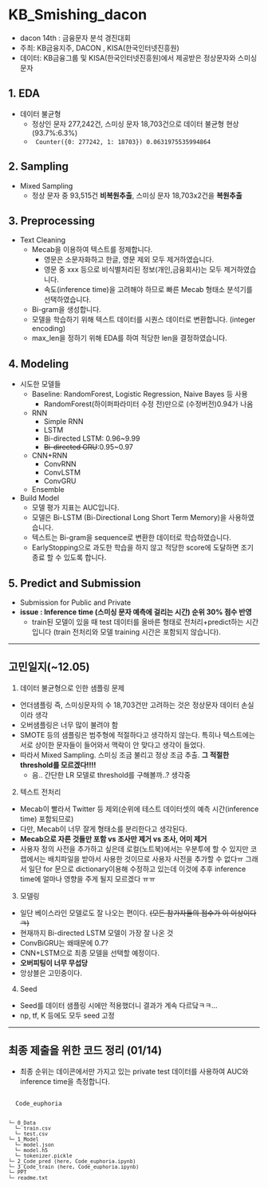 # KB_Smishing_dacon
- dacon 14th : 금융문자 분석 경진대회
- 주최: KB금융지주, DACON , KISA(한국인터넷진흥원)
- 데이터: KB금융그룹 및 KISA(한국인터넷진흥원)에서 제공받은 정상문자와 스미싱 문자

## 1. EDA
- 데이터 불균형
  - 정상인 문자 277,242건, 스미싱 문자 18,703건으로 데이터 불균형 현상(93.7%:6.3%)
  - <code> Counter({0: 277242, 1: 18703})
  0.0631975535994864 </code>

## 2. Sampling
- Mixed Sampling
  - 정상 문자 중 93,515건 __비복원추출__, 스미싱 문자 18,703x2건을 __복원추출__
  
## 3. Preprocessing
- Text Cleaning
  - Mecab을 이용하여 텍스트를 정제합니다.
    - 영문은 소문자화하고 한글, 영문 제외 모두 제거하였습니다.
    - 영문 중 xxx 등으로 비식별처리된 정보(개인,금융회사)는 모두 제거하였습니다.
    - 속도(inference time)을 고려해야 하므로 빠른 Mecab 형태소 분석기를 선택하였습니다.
  - Bi-gram을 생성합니다.
  - 모델을 학습하기 위해 텍스트 데이터를 시퀀스 데이터로 변환합니다. (integer encoding)
  - max_len을 정하기 위해 EDA를 하여 적당한 len을 결정하였습니다.

## 4. Modeling
- 시도한 모델들
  - Baseline: RandomForest, Logistic Regression, Naive Bayes 등 사용
    - RandomForest(하이퍼파라미터 수정 전)만으로 (수정버전)0.94가 나옴
  - RNN
    - Simple RNN
    - LSTM
    - Bi-directed LSTM: 0.96~9.99
    - ~~Bi-directed GRU~~:0.95~0.97
  - CNN+RNN
    - ConvRNN
    - ConvLSTM
    - ConvGRU
  - Ensemble
- Build Model
  - 모델 평가 지표는 AUC입니다.
  - 모델은 Bi-LSTM (Bi-Directional Long Short Term Memory)을 사용하였습니다.
  - 텍스트는 Bi-gram을 sequence로 변환한 데이터로 학습하였습니다.
  - EarlyStopping으로 과도한 학습을 하지 않고 적당한 score에 도달하면 조기종료 할 수 있도록 합니다.
 

## 5. Predict and Submission
- Submission for Public and Private
- __issue : Inference time (스미싱 문자 예측에 걸리는 시간) 순위 30% 점수 반영__
  - train된 모델이 있을 때 test 데이터를 올바른 형태로 전처리+predict하는 시간입니다 (train 전처리와 모델 training 시간은 포함되지 않습니다).



------




## 고민일지(~12.05)
1. 데이터 불균형으로 인한 샘플링 문제
  - 언더샘플링 즉, 스미싱문자의 수 18,703건만 고려하는 것은 정상문자 데이터 손실이라 생각
  - 오버샘플링은 너무 많이 불려야 함
  - SMOTE 등의 샘플링은 범주형에 적절하다고 생각하지 않는다. 특히나 텍스트에는 서로 상이한 문자들이 들어와서 맥락이 안 맞다고 생각이 들었다.
  - 따라서 Mixed Sampling. 스미싱 조금 불리고 정상 조금 추출. __그 적절한 threshold를 모르겠다!!!!__
    - 음.. 간단한 LR 모델로 threshold를 구해볼까..? 생각중
    
2. 텍스트 전처리
  - Mecab이 빨라서 Twitter 등 제외(순위에 테스트 데이터셋의 예측 시간(inference time) 포함되므로)
  - 다만, Mecab이 너무 잘게 형태소를 분리한다고 생각된다.
  - __Mecab으로 자른 것들만 포함 vs 조사만 제거 vs 조사, 어미 제거__
  - 사용자 정의 사전을 추가하고 싶은데 로컬(노트북)에서는 우분투에 할 수 있지만 코랩에서는 배치파일을 받아서 사용한 것이므로 사용자 사전을 추가할 수 없다ㅠ 그래서 일단 for 문으로 dictionary이용해 수정하고 있는데 이것에 추후 inference time에 얼마나 영향을 주게 될지 모르겠다 ㅠㅠ
  
3. 모델링
  - 일단 베이스라인 모델로도 잘 나오는 편이다. ~~(모든 참가자들의 점수가 이 이상이다 ㅋ)~~
  - 현재까지 Bi-directed LSTM 모델이 가장 잘 나온 것
  - ConvBiGRU는 왜때문에 0.7?
  - CNN+LSTM으로 최종 모델을 선택할 예정이다.
  - __오버피팅이 너무 무섭당__
  - 앙상블은 고민중이다.
  
4. Seed
  - Seed를 데이터 샘플링 시에만 적용했더니 결과가 계속 다르닼ㅋㅋ...
  - np, tf, K 등에도 모두 seed 고정
  
-----

## 최종 제출을 위한 코드 정리 (01/14)

- 최종 순위는 데이콘에서만 가지고 있는 private test 데이터를 사용하여 AUC와 inference time을 측정합니다.
<code>
  Code_euphoria
  
    └─ 0_Data
      └─ train.csv
      └─ test.csv
    └─ 1_Model
      └─ model.json
      └─ model.h5
      └─ tokenizer.pickle
    └─ 2_Code_pred (here, Code_euphoria.ipynb)
    └─ 3_Code_train (here, Code_euphoria.ipynb)
    └─ PPT
    └─ readme.txt
  
</code>
  
  



  
